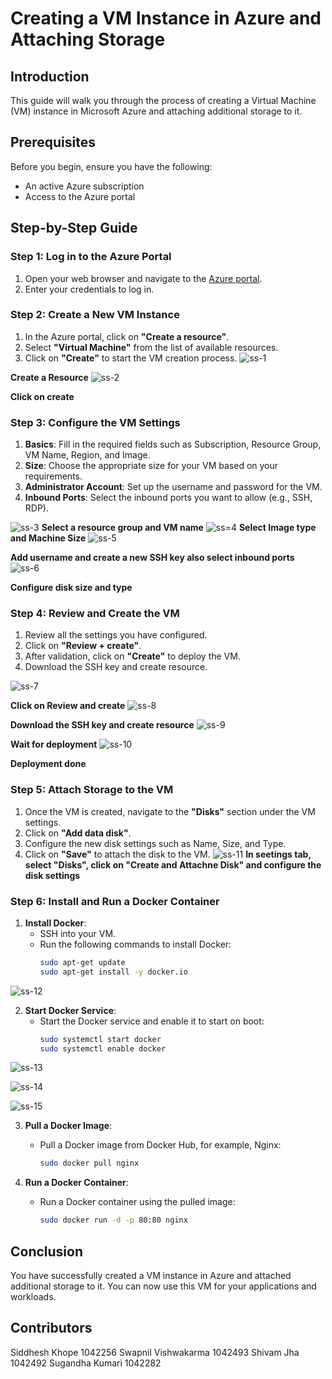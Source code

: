 # Creating a VM Instance in Azure and Attaching Storage

## Introduction
This guide will walk you through the process of creating a Virtual Machine (VM) instance in Microsoft Azure and attaching additional storage to it.

## Prerequisites
Before you begin, ensure you have the following:
- An active Azure subscription
- Access to the Azure portal

## Step-by-Step Guide

### Step 1: Log in to the Azure Portal
1. Open your web browser and navigate to the [Azure portal](https://portal.azure.com).
2. Enter your credentials to log in.

### Step 2: Create a New VM Instance
1. In the Azure portal, click on **"Create a resource"**.
2. Select **"Virtual Machine"** from the list of available resources.
3. Click on **"Create"** to start the VM creation process.
![ss-1](https://github.com/user-attachments/assets/17cdb76d-d567-4b29-9e0f-b0a07443e5cf)


**Create a Resource**
![ss-2](https://github.com/user-attachments/assets/927d5d06-f3a2-453e-bd7c-d5c3857a9c4b)

**Click on create**

### Step 3: Configure the VM Settings
1. **Basics**: Fill in the required fields such as Subscription, Resource Group, VM Name, Region, and Image.
2. **Size**: Choose the appropriate size for your VM based on your requirements.
3. **Administrator Account**: Set up the username and password for the VM.
4. **Inbound Ports**: Select the inbound ports you want to allow (e.g., SSH, RDP).

![ss-3](https://github.com/user-attachments/assets/347eb30d-af68-44d5-83ec-1471b6ce1547)
**Select a resource group and VM name**
![ss=4](https://github.com/user-attachments/assets/a639202b-89f6-4853-a070-1a46fa70049c)
**Select Image type and Machine Size**
![ss-5](https://github.com/user-attachments/assets/ab6dea83-4614-4645-bccb-95668756abb8)

**Add username and create a new SSH key also select inbound ports**
![ss-6](https://github.com/user-attachments/assets/e90420b7-9b6b-44ca-b572-06632ad4290c)

**Configure disk size and type**

### Step 4: Review and Create the VM
1. Review all the settings you have configured.
2. Click on **"Review + create"**.
3. After validation, click on **"Create"** to deploy the VM.
4. Download the SSH key and create resource.

![ss-7](https://github.com/user-attachments/assets/c9a1bf17-8fa2-4dfc-a447-a00e48f5940d)

**Click on Review and create**
![ss-8](https://github.com/user-attachments/assets/b6c0c54c-5783-4759-a73c-8f00e14ff883)

**Download the SSH key and create resource**
![ss-9](https://github.com/user-attachments/assets/d159dfc6-9768-44ec-90f7-669777bf85a4)

**Wait for deployment**
![ss-10](https://github.com/user-attachments/assets/88c503ab-bbc0-4ab4-8992-7576793d30e4)

**Deployment done**


### Step 5: Attach Storage to the VM
1. Once the VM is created, navigate to the **"Disks"** section under the VM settings.
2. Click on **"Add data disk"**.
3. Configure the new disk settings such as Name, Size, and Type.
4. Click on **"Save"** to attach the disk to the VM.
![ss-11](https://github.com/user-attachments/assets/f642e097-5d1f-46c1-b977-fcdacc612a62)
**In seetings tab, select **"Disks"**, click on **"Create and Attachne Disk"** and configure the disk settings**

### Step 6: Install and Run a Docker Container
1. **Install Docker**:
   - SSH into your VM.
   - Run the following commands to install Docker:
     ```sh
     sudo apt-get update
     sudo apt-get install -y docker.io
     ```
  ![ss-12](https://github.com/user-attachments/assets/31eaeb55-ca19-481d-86c6-a4f442db9e98)


2. **Start Docker Service**:
   - Start the Docker service and enable it to start on boot:
     ```sh
     sudo systemctl start docker
     sudo systemctl enable docker
     ```
![ss-13](https://github.com/user-attachments/assets/7536bdd4-f5fa-47de-831d-d81b768413f9)

 ![ss-14](https://github.com/user-attachments/assets/3064ca03-b0ec-498d-ad53-e4e80d6e968f)

  ![ss-15](https://github.com/user-attachments/assets/a2d753f8-209a-4065-92c9-f011f167a1cc)


3. **Pull a Docker Image**:
   - Pull a Docker image from Docker Hub, for example, Nginx:
     ```sh
     sudo docker pull nginx
     ```
     
4. **Run a Docker Container**:
   - Run a Docker container using the pulled image:
     ```sh
     sudo docker run -d -p 80:80 nginx
     

## Conclusion
You have successfully created a VM instance in Azure and attached additional storage to it. You can now use this VM for your applications and workloads.

## Contributors
Siddhesh Khope	1042256
Swapnil Vishwakarma	1042493
Shivam Jha	1042492
Sugandha Kumari	1042282
